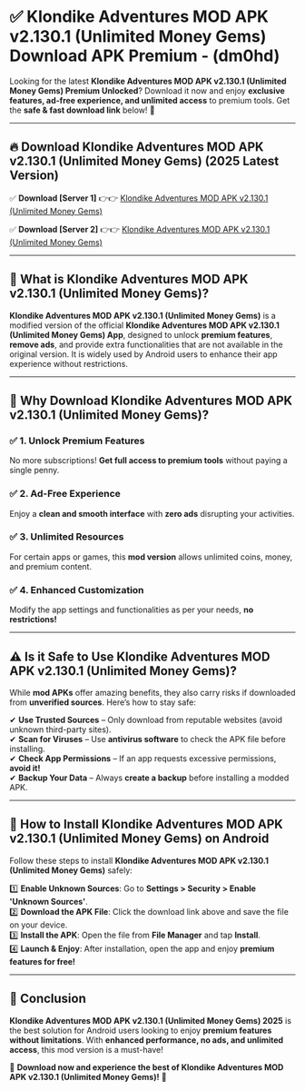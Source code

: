 
# ✅ Klondike Adventures MOD APK v2.130.1 (Unlimited Money Gems) Download APK Premium -  (dm0hd) 

Looking for the latest **Klondike Adventures MOD APK v2.130.1 (Unlimited Money Gems) Premium Unlocked**? Download it now and enjoy **exclusive features, ad-free experience, and unlimited access** to premium tools. Get the **safe & fast download link** below! 🚀

---

## 🔥 Download Klondike Adventures MOD APK v2.130.1 (Unlimited Money Gems) (2025 Latest Version)

✅ **Download [Server 1]** 👉👉 [Klondike Adventures MOD APK v2.130.1 (Unlimited Money Gems) ](https://apkcomod.com?title=Klondike_Adventures_MOD_APK_v2.130.1_(Unlimited_Money_Gems))  

✅ **Download [Server 2]** 👉👉 [Klondike Adventures MOD APK v2.130.1 (Unlimited Money Gems) ](https://apkcomod.com?title=Klondike_Adventures_MOD_APK_v2.130.1_(Unlimited_Money_Gems))  


---

## 📌 What is Klondike Adventures MOD APK v2.130.1 (Unlimited Money Gems)?

**Klondike Adventures MOD APK v2.130.1 (Unlimited Money Gems)** is a modified version of the official **Klondike Adventures MOD APK v2.130.1 (Unlimited Money Gems) App**, designed to unlock **premium features**, **remove ads**, and provide extra functionalities that are not available in the original version. It is widely used by Android users to enhance their app experience without restrictions.

---

## 🌟 Why Download Klondike Adventures MOD APK v2.130.1 (Unlimited Money Gems)?

### ✅ 1. Unlock Premium Features
No more subscriptions! **Get full access to premium tools** without paying a single penny.

### ✅ 2. Ad-Free Experience
Enjoy a **clean and smooth interface** with **zero ads** disrupting your activities.

### ✅ 3. Unlimited Resources
For certain apps or games, this **mod version** allows unlimited coins, money, and premium content.

### ✅ 4. Enhanced Customization
Modify the app settings and functionalities as per your needs, **no restrictions!**

---

## ⚠️ Is it Safe to Use Klondike Adventures MOD APK v2.130.1 (Unlimited Money Gems)?

While **mod APKs** offer amazing benefits, they also carry risks if downloaded from **unverified sources**. Here’s how to stay safe:

✔ **Use Trusted Sources** – Only download from reputable websites (avoid unknown third-party sites).  
✔ **Scan for Viruses** – Use **antivirus software** to check the APK file before installing.  
✔ **Check App Permissions** – If an app requests excessive permissions, **avoid it!**  
✔ **Backup Your Data** – Always **create a backup** before installing a modded APK.

---

## 📲 How to Install Klondike Adventures MOD APK v2.130.1 (Unlimited Money Gems) on Android

Follow these steps to install **Klondike Adventures MOD APK v2.130.1 (Unlimited Money Gems)** safely:

1️⃣ **Enable Unknown Sources**: Go to **Settings > Security > Enable 'Unknown Sources'**.  
2️⃣ **Download the APK File**: Click the download link above and save the file on your device.  
3️⃣ **Install the APK**: Open the file from **File Manager** and tap **Install**.  
4️⃣ **Launch & Enjoy**: After installation, open the app and enjoy **premium features for free!**

---

## 🚀 Conclusion

**Klondike Adventures MOD APK v2.130.1 (Unlimited Money Gems) 2025** is the best solution for Android users looking to enjoy **premium features without limitations**. With **enhanced performance, no ads, and unlimited access**, this mod version is a must-have!

🔻 **Download now and experience the best of Klondike Adventures MOD APK v2.130.1 (Unlimited Money Gems)!** 🔻

